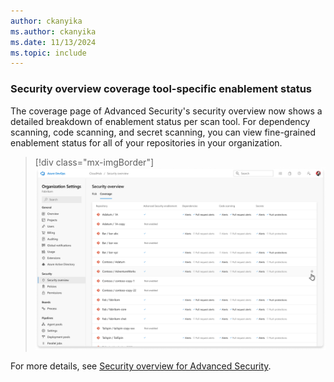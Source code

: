 ```yaml
---
author: ckanyika
ms.author: ckanyika
ms.date: 11/13/2024
ms.topic: include
---
```

### Security overview coverage tool-specific enablement status

The coverage page of Advanced Security's security overview now shows a detailed breakdown of enablement status per scan tool. For dependency scanning, code scanning, and secret scanning, you can view fine-grained enablement status for all of your repositories in your organization. 

> [!div class="mx-imgBorder"]
> [![Screenshot of security overview.](../../media/248-ghazdo-01.png "Screenshot of security overview")](../../media/248-ghazdo-01.png#lightbox)

For more details, see [Security overview for Advanced Security](https://learn.microsoft.com/en-us/azure/devops/repos/security/github-advanced-security-security-overview?view=azure-devops#viewing-security-insights). 
